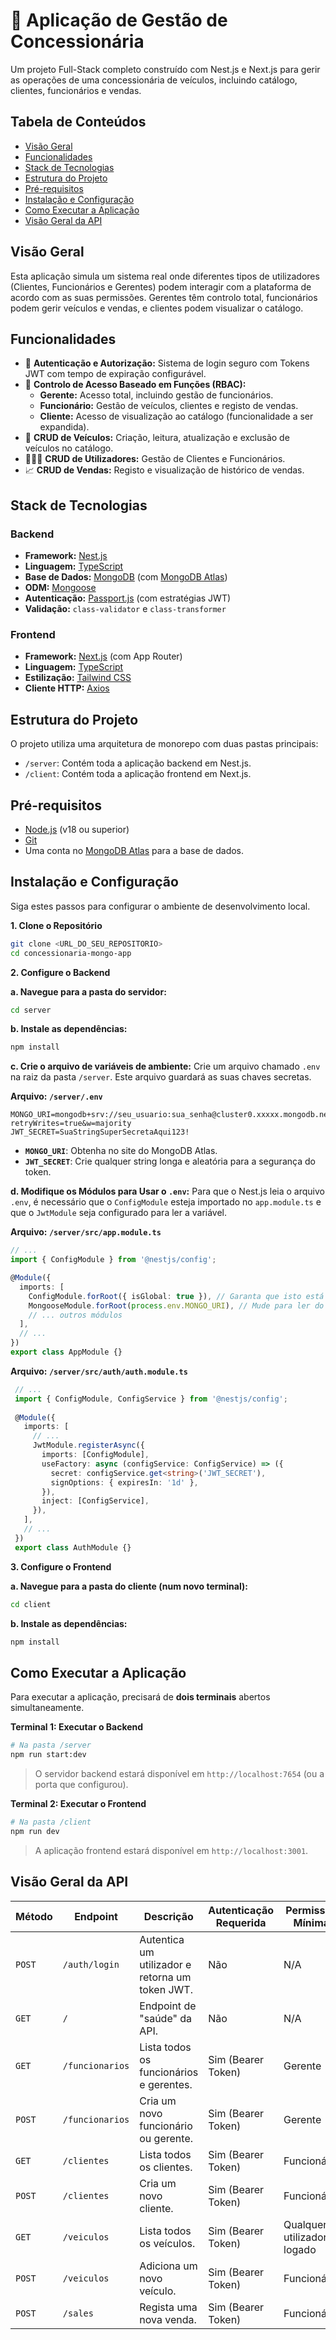 # 🚗 Aplicação de Gestão de Concessionária

Um projeto Full-Stack completo construído com Nest.js e Next.js para gerir as operações de uma concessionária de veículos, incluindo catálogo, clientes, funcionários e vendas.

## Tabela de Conteúdos
- [Visão Geral](#visão-geral)
- [Funcionalidades](#funcionalidades)
- [Stack de Tecnologias](#stack-de-tecnologias)
- [Estrutura do Projeto](#estrutura-do-projeto)
- [Pré-requisitos](#pré-requisitos)
- [Instalação e Configuração](#instalação-e-configuração)
- [Como Executar a Aplicação](#como-executar-a-aplicação)
- [Visão Geral da API](#visão-geral-da-api)

## Visão Geral
Esta aplicação simula um sistema real onde diferentes tipos de utilizadores (Clientes, Funcionários e Gerentes) podem interagir com a plataforma de acordo com as suas permissões. Gerentes têm controlo total, funcionários podem gerir veículos e vendas, e clientes podem visualizar o catálogo.

## Funcionalidades
- 🔐 **Autenticação e Autorização:** Sistema de login seguro com Tokens JWT com tempo de expiração configurável.
- 👤 **Controlo de Acesso Baseado em Funções (RBAC):**
  - **Gerente:** Acesso total, incluindo gestão de funcionários.
  - **Funcionário:** Gestão de veículos, clientes e registo de vendas.
  - **Cliente:** Acesso de visualização ao catálogo (funcionalidade a ser expandida).
- 🚗 **CRUD de Veículos:** Criação, leitura, atualização e exclusão de veículos no catálogo.
- 🧑‍🤝‍🧑 **CRUD de Utilizadores:** Gestão de Clientes e Funcionários.
- 📈 **CRUD de Vendas:** Registo e visualização de histórico de vendas.

## Stack de Tecnologias

### Backend
- **Framework:** [Nest.js](https://nestjs.com/)
- **Linguagem:** [TypeScript](https://www.typescriptlang.org/)
- **Base de Dados:** [MongoDB](https://www.mongodb.com/) (com [MongoDB Atlas](https://www.mongodb.com/cloud/atlas))
- **ODM:** [Mongoose](https://mongoosejs.com/)
- **Autenticação:** [Passport.js](http://www.passportjs.org/) (com estratégias JWT)
- **Validação:** `class-validator` e `class-transformer`

### Frontend
- **Framework:** [Next.js](https://nextjs.org/) (com App Router)
- **Linguagem:** [TypeScript](https://www.typescriptlang.org/)
- **Estilização:** [Tailwind CSS](https://tailwindcss.com/)
- **Cliente HTTP:** [Axios](https://axios-http.com/)

## Estrutura do Projeto
O projeto utiliza uma arquitetura de monorepo com duas pastas principais:
- `/server`: Contém toda a aplicação backend em Nest.js.
- `/client`: Contém toda a aplicação frontend em Next.js.

## Pré-requisitos
- [Node.js](https://nodejs.org/) (v18 ou superior)
- [Git](https://git-scm.com/)
- Uma conta no [MongoDB Atlas](https://www.mongodb.com/cloud/atlas) para a base de dados.

## Instalação e Configuração

Siga estes passos para configurar o ambiente de desenvolvimento local.

**1. Clone o Repositório**
```bash
git clone <URL_DO_SEU_REPOSITORIO>
cd concessionaria-mongo-app
```

**2. Configure o Backend**

   **a. Navegue para a pasta do servidor:**
   ```bash
   cd server
   ```

   **b. Instale as dependências:**
   ```bash
   npm install
   ```

   **c. Crie o arquivo de variáveis de ambiente:**
   Crie um arquivo chamado `.env` na raiz da pasta `/server`. Este arquivo guardará as suas chaves secretas.

   **Arquivo: `/server/.env`**
   ```
   MONGO_URI=mongodb+srv://seu_usuario:sua_senha@cluster0.xxxxx.mongodb.net/concessionaria?retryWrites=true&w=majority
   JWT_SECRET=SuaStringSuperSecretaAqui123!
   ```
   - **`MONGO_URI`**: Obtenha no site do MongoDB Atlas.
   - **`JWT_SECRET`**: Crie qualquer string longa e aleatória para a segurança do token.

   **d. Modifique os Módulos para Usar o `.env`:**
   Para que o Nest.js leia o arquivo `.env`, é necessário que o `ConfigModule` esteja importado no `app.module.ts` e que o `JwtModule` seja configurado para ler a variável.

   **Arquivo: `/server/src/app.module.ts`**
   ```typescript
   // ...
   import { ConfigModule } from '@nestjs/config';
   
   @Module({
     imports: [
       ConfigModule.forRoot({ isGlobal: true }), // Garanta que isto está aqui
       MongooseModule.forRoot(process.env.MONGO_URI), // Mude para ler do .env
       // ... outros módulos
     ],
     // ...
   })
   export class AppModule {}
   ```
   
   **Arquivo: `/server/src/auth/auth.module.ts`**
   ```typescript
    // ...
    import { ConfigModule, ConfigService } from '@nestjs/config';
    
    @Module({
      imports: [
        // ...
        JwtModule.registerAsync({
          imports: [ConfigModule],
          useFactory: async (configService: ConfigService) => ({
            secret: configService.get<string>('JWT_SECRET'),
            signOptions: { expiresIn: '1d' },
          }),
          inject: [ConfigService],
        }),
      ],
      // ...
    })
    export class AuthModule {}
   ```

**3. Configure o Frontend**

   **a. Navegue para a pasta do cliente (num novo terminal):**
   ```bash
   cd client
   ```

   **b. Instale as dependências:**
   ```bash
   npm install
   ```

## Como Executar a Aplicação
Para executar a aplicação, precisará de **dois terminais** abertos simultaneamente.

**Terminal 1: Executar o Backend**
```bash
# Na pasta /server
npm run start:dev
```
> O servidor backend estará disponível em `http://localhost:7654` (ou a porta que configurou).

**Terminal 2: Executar o Frontend**
```bash
# Na pasta /client
npm run dev
```
> A aplicação frontend estará disponível em `http://localhost:3001`.

## Visão Geral da API

| Método | Endpoint                | Descrição                                 | Autenticação Requerida | Permissão Mínima        |
|--------|-------------------------|-------------------------------------------|------------------------|-------------------------|
| `POST` | `/auth/login`           | Autentica um utilizador e retorna um token JWT.| Não                    | N/A                     |
| `GET`  | `/`                     | Endpoint de "saúde" da API.               | Não                    | N/A                     |
| `GET`  | `/funcionarios`         | Lista todos os funcionários e gerentes.   | Sim (Bearer Token)     | Gerente                 |
| `POST` | `/funcionarios`         | Cria um novo funcionário ou gerente.      | Sim (Bearer Token)     | Gerente                 |
| `GET`  | `/clientes`             | Lista todos os clientes.                  | Sim (Bearer Token)     | Funcionário             |
| `POST` | `/clientes`             | Cria um novo cliente.                     | Sim (Bearer Token)     | Funcionário             |
| `GET`  | `/veiculos`             | Lista todos os veículos.                  | Sim (Bearer Token)     | Qualquer utilizador logado |
| `POST` | `/veiculos`             | Adiciona um novo veículo.                 | Sim (Bearer Token)     | Funcionário             |
| `POST` | `/sales`                | Regista uma nova venda.                   | Sim (Bearer Token)     | Funcionário             |

